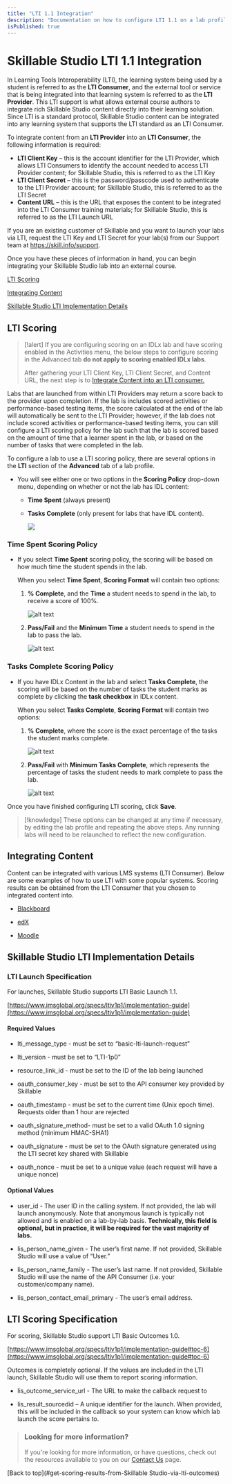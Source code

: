 ```yaml
---
title: "LTI 1.1 Integration"
description: "Documentation on how to configure LTI 1.1 on a lab profile, and integrate with popular LMS systems."
isPublished: true
---
```


# Skillable Studio LTI 1.1 Integration

In Learning Tools Interoperability (LTI), the learning system being used by a student is referred to as the **LTI Consumer**, and the external tool or service that is being integrated into that learning system is referred to as the **LTI Provider**. This LTI support is what allows external course authors to integrate rich Skillable Studio content directly into their learning solution. Since LTI is a standard protocol, Skillable Studio content can be integrated into any learning system that supports the LTI standard as an LTI Consumer.

To integrate content from an **LTI Provider** into an **LTI Consumer**, the following information is required:

- **LTI Client Key** – this is the account identifier for the LTI Provider, which allows LTI Consumers to identify the account needed to access LTI Provider content; for Skillable Studio, this is referred to as the LTI Key
- **LTI Client Secret** – this is the password/passcode used to authenticate to the LTI Provider account; for Skillable Studio, this is referred to as the LTI Secret
- **Content URL** – this is the URL that exposes the content to be integrated into the LTI Consumer training materials; for Skillable Studio, this is referred to as the LTI Launch URL

If you are an existing customer of Skillable and you want to launch your labs via LTI, request the LTI Key and LTI Secret for your lab(s) from our Support team at https://skill.info/support.

Once you have these pieces of information in hand, you can begin integrating your Skillable Studio lab into an external course.

[LTI Scoring](#lti-scoring)

[Integrating Content](#integrating-content)

[Skillable Studio LTI Implementation Details](#skillable-studio-lti-implementation-details)

## LTI Scoring

>[!alert] If you are configuring scoring on an IDLx lab and have scoring enabled in the Activities menu, the below steps to configure scoring in the Advanced tab **do not apply to scoring enabled IDLx labs**. 
>
> After gathering your LTI Client Key, LTI Client Secret, and Content URL, the next step is to [Integrate Content into an LTI consumer.](#integrating-content) 

Labs that are launched from within LTI Providers may return a score back to the provider upon completion. If the lab is includes scored activities or performance-based testing items, the score calculated at the end of the lab will automatically be sent to the LTI Provider; however, if the lab does not include scored activities or performance-based testing items, you can still configure a LTI scoring policy for the lab such that the lab is scored based on the amount of time that a learner spent in the lab, or based on the number of tasks that were completed in the lab.

To configure a lab to use a LTI scoring policy, there are several options in the **LTI** section of the **Advanced** tab of a lab profile.

- You will see either one or two options in the **Scoring Policy** drop-down menu, depending on whether or not the lab has IDL content: 
    - **Time Spent** (always present)  
    - **Tasks Complete** (only present for labs that have IDL content).

        ![](images/scoring-policy.png)

### Time Spent Scoring Policy

- If you select **Time Spent** scoring policy, the scoring will be based on how much time the student spends in the lab. 

    When you select **Time Spent**, **Scoring Format** will contain two options:

    1. **% Complete**, and the **Time** a student needs to spend in the lab, to receive a score of 100%.

        ![alt text](images/scoring-format.png)

    1. **Pass/Fail** and the **Minimum Time** a student needs to spend in the lab to pass the lab.

        ![alt text](images/scoring-format-pass-fail.png)

### Tasks Complete Scoring Policy

- If you have IDLx Content in the lab and select **Tasks Complete**, the scoring will be based on the number of tasks the student marks as complete by clicking the **task checkbox** in IDLx content. 

    When you select **Tasks Complete**, **Scoring Format** will contain two options:

    1. **% Complete**, where the score is the exact percentage of the tasks the student marks complete.

        ![alt text](images/tasks-complete-percentage-complete.png)

    1. **Pass/Fail** with **Minimum Tasks Complete**, which represents the percentage of tasks the student needs to mark complete to pass the lab.

        ![alt text](images/tasks-complete-pass-fail.png)

Once you have finished configuring LTI scoring, click **Save**. 

> [!knowledge] These options can be changed at any time if necessary, by editing the lab profile and repeating the above steps. Any running labs will need to be relaunched to reflect the new configuration. 

## Integrating Content

Content can be integrated with various LMS systems (LTI Consumer). Below are some examples of how to use LTI with some popular systems. Scoring results can be obtained from the LTI Consumer that you chosen to integrated content into.

- [Blackboard](https://help.blackboard.com/Learn/Administrator/SaaS/Integrations/Learning_Tools_Interoperability)

- [edX](../guides/lti/lod-lti.md)

- [Moodle](https://docs.moodle.org/35/en/LTI_and_Moodle)

## Skillable Studio LTI Implementation Details

### LTI Launch Specification

For launches, Skillable Studio supports LTI Basic Launch 1.1. 

[https://www.imsglobal.org/specs/ltiv1p1/implementation-guide](https://www.imsglobal.org/specs/ltiv1p1/implementation-guide)

#### Required Values

- lti_message_type - must be set to “basic-lti-launch-request”

- lti_version - must be set to “LTI-1p0”

- resource_link_id - must be set to the ID of the lab being launched

- oauth_consumer_key -  must be set to the API consumer key provided by Skillable

- oauth_timestamp -  must be set to the current time (Unix epoch time). Requests older than 1 hour are rejected

- oauth_signature_method-  must be set to a valid OAuth 1.0 signing method (minimum HMAC-SHA1)

- oauth_signature -  must be set to the OAuth signature generated using the LTI secret key shared with Skillable

- oauth_nonce -  must be set to a unique value (each request will have a unique nonce)

#### Optional Values

- user_id - The user ID in the calling system. If not provided, the lab will launch anonymously. Note that anonymous launch is typically not allowed and is enabled on a lab-by-lab basis. **Technically, this field is optional, but in practice, it will be required for the vast majority of labs.**

- lis_person_name_given - The user’s first name. If not provided, Skillable Studio will use a value of “User.”

- lis_person_name_family - The user’s last name. If not provided, Skillable Studio will use the name of the API Consumer (i.e. your customer/company name).

- lis_person_contact_email_primary - The user’s email address.

## LTI Scoring Specification 

For scoring, Skillable Studio support LTI Basic Outcomes 1.0.

[https://www.imsglobal.org/specs/ltiv1p1/implementation-guide#toc-6](https://www.imsglobal.org/specs/ltiv1p1/implementation-guide#toc-6)

Outcomes is completely optional. If the values are included in the LTI launch, Skillable Studio will use them to report scoring information.

- lis_outcome_service_url - The URL to make the callback request to

- lis_result_sourcedid – A unique identifier for the launch. When provided, this will be included in the callback so your system can know which lab launch the score pertains to.

> ### Looking for more information?
>
> If you're looking for more information, or have questions, check out the resources available to you on our [Contact Us](/contact-us.md) page.

[Back to top](#get-scoring-results-from-Skillable Studio-via-lti-outcomes)
